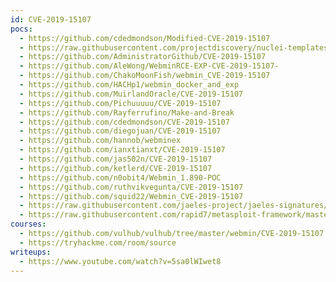 ```yaml
---
id: CVE-2019-15107
pocs:
  - https://github.com/cdedmondson/Modified-CVE-2019-15107
  - https://raw.githubusercontent.com/projectdiscovery/nuclei-templates/master/cves/2019/CVE-2019-15107.yaml
  - https://github.com/AdministratorGithub/CVE-2019-15107
  - https://github.com/AleWong/WebminRCE-EXP-CVE-2019-15107-
  - https://github.com/ChakoMoonFish/webmin_CVE-2019-15107
  - https://github.com/HACHp1/webmin_docker_and_exp
  - https://github.com/MuirlandOracle/CVE-2019-15107
  - https://github.com/Pichuuuuu/CVE-2019-15107
  - https://github.com/Rayferrufino/Make-and-Break
  - https://github.com/cdedmondson/CVE-2019-15107
  - https://github.com/diegojuan/CVE-2019-15107
  - https://github.com/hannob/webminex
  - https://github.com/ianxtianxt/CVE-2019-15107
  - https://github.com/jas502n/CVE-2019-15107
  - https://github.com/ketlerd/CVE-2019-15107
  - https://github.com/n0obit4/Webmin_1.890-POC
  - https://github.com/ruthvikvegunta/CVE-2019-15107
  - https://github.com/squid22/Webmin_CVE-2019-15107
  - https://raw.githubusercontent.com/jaeles-project/jaeles-signatures/master/cves/webmin-rce-cve-2019-15107.yaml
  - https://raw.githubusercontent.com/rapid7/metasploit-framework/master/modules/exploits/linux/http/webmin_backdoor.rb
courses:
  - https://github.com/vulhub/vulhub/tree/master/webmin/CVE-2019-15107
  - https://tryhackme.com/room/source
writeups:
  - https://www.youtube.com/watch?v=5sa0lWIwet8
---
```


